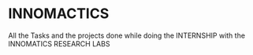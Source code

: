 # INNOMACTICS

All the Tasks and the projects done while doing the INTERNSHIP with the INNOMATICS RESEARCH LABS
